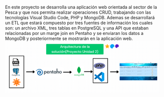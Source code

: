 En este proyecto se desarrolla una aplicación web orientada al sector de la Pesca y que nos permita realizar operaciones CRUD, trabajando con las tecnologías Visual Studio Code, PHP y MongoDB. Ademas se desarrollará un
ETL que estará compuesto por tres fuentes de información los cuales son: un archivo XML, tres tablas en PostgreSQL y una API que estaban relacionadas por un marge join en Pentaho y se enviaran los datos a MongoDB y posteriormente se mostrarán en
la aplicación web.
![](https://github.com/Luis219/SectorPesca/blob/master/assets/img/sectorPesca.PNG)
